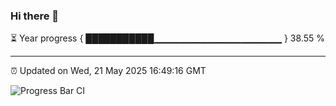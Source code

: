 ### Hi there 👋

⏳ Year progress { ███████████▁▁▁▁▁▁▁▁▁▁▁▁▁▁▁▁▁▁▁ } 38.55 %

---

⏰ Updated on Wed, 21 May 2025 16:49:16 GMT

![Progress Bar CI](https://github.com/IshwaranRudhara/GIT-ACTION/workflows/Progress%20Bar%20CI/badge.svg)
